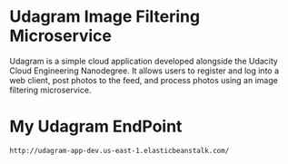 # Udagram Image Filtering Microservice

Udagram is a simple cloud application developed alongside the Udacity Cloud Engineering Nanodegree. It allows users to register and log into a web client, post photos to the feed, and process photos using an image filtering microservice.

# My Udagram EndPoint
```
http://udagram-app-dev.us-east-1.elasticbeanstalk.com/
```
